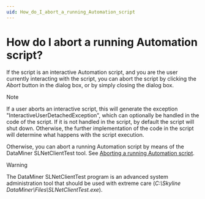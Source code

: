 ```yaml
---
uid: How_do_I_abort_a_running_Automation_script
---
```


# How do I abort a running Automation script?

If the script is an interactive Automation script, and you are the user currently interacting with the script, you can abort the script by clicking the *Abort* button in the dialog box, or by simply closing the dialog box.

> [!NOTE]
> If a user aborts an interactive script, this will generate the exception "InteractiveUserDetachedException", which can optionally be handled in the code of the script. If it is not handled in the script, by default the script will shut down. Otherwise, the further implementation of the code in the script will determine what happens with the script execution.

Otherwise, you can abort a running Automation script by means of the DataMiner SLNetClientTest tool. See [Aborting a running Automation script](xref:SLNetClientTest_aborting_running_script).

> [!WARNING]
> The DataMiner SLNetClientTest program is an advanced system administration tool that should be used with extreme care (*C:\\Skyline DataMiner\\Files\\SLNetClientTest.exe*).
